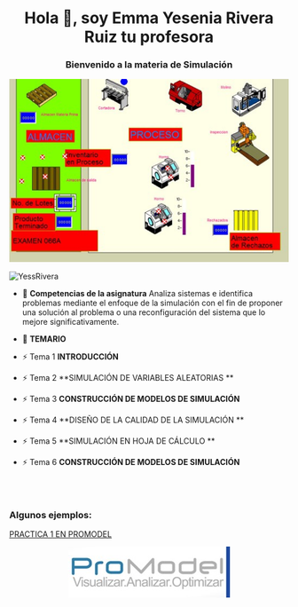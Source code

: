 <h1 align="center">Hola 👋, soy Emma Yesenia Rivera Ruiz tu profesora</h1>
<h3 align="center">Bienvenido a la materia de Simulación</h3>

<p align="center">
  <img src="imagen1.jpg">
</p>

<p align="left"> <img src="https://komarev.com/ghpvc/?username=YessRivera&label=Profile%20views&color=0e75b6&style=flat" alt="YessRivera" /> </p>

- 🌱  **Competencias de la asignatura** Analiza sistemas e identifica problemas mediante el enfoque de la simulación con el fin de proponer una solución al problema o una reconfiguración del sistema que lo mejore significativamente.

- 💬  **TEMARIO**

- ⚡  Tema 1 **INTRODUCCIÓN** 
- ⚡  Tema 2 **SIMULACIÓN DE VARIABLES ALEATORIAS ** 
- ⚡  Tema 3 **CONSTRUCCIÓN DE MODELOS DE SIMULACIÓN** 
- ⚡  Tema 4 **DISEÑO DE LA CALIDAD DE LA SIMULACIÓN ** 
- ⚡  Tema 5 **SIMULACIÓN EN HOJA DE CÁLCULO ** 
- ⚡  Tema 6 **CONSTRUCCIÓN DE MODELOS DE SIMULACIÓN** 

<br><br>

<h3 align="left">Algunos ejemplos:</h3>
<A HREF="https://www.youtube.com/watch?v=bjBUNkYiOfs"> PRACTICA 1 EN PROMODEL </A>


<p align="center">
  <img src="promodel.jpg">
</p>